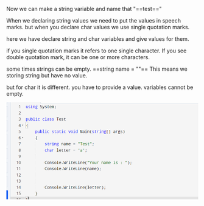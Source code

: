 Now we can make a string variable and name that "==test=="

When we declaring string values we need to put the values in speech marks.
but when you declare char values we use single quotation marks.

here we have declare string and char variables and give values for them.

if you single quotation marks it refers to one single character.
If you see double quotation mark, it can be one or more characters.

some times strings can be empty.
==string name = ""==
This means we storing string but have no value.

but for char it is different. you have to provide a value. variables cannot be empty.

![](images/Pasted%20image%2020240703140621.png)
